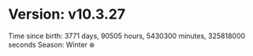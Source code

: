 # Version: v10.3.27
Time since birth: 3771 days, 90505 hours, 5430300 minutes, 325818000 seconds
Season: Winter ❄️
